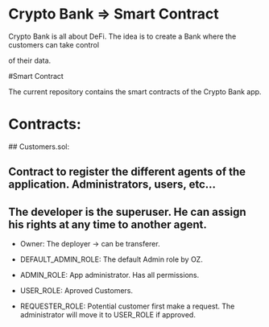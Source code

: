 # Crypto Bank => Smart Contract

Crypto Bank is all about DeFi. The idea is to create a Bank where the customers can take control

of their data.

#Smart Contract

The current repository contains the smart contracts of the Crypto Bank app.

# Contracts:

## Customers.sol: 

## Contract to register the different agents of the application. Administrators, users, etc...
## The developer is the superuser. He can assign his rights at any time to another agent.

- Owner: The deployer -> can be transferer.

- DEFAULT_ADMIN_ROLE: The default Admin role by OZ.

- ADMIN_ROLE: App administrator. Has all permissions.

- USER_ROLE: Aproved Customers.

- REQUESTER_ROLE: Potential customer first make a request. The administrator will move it to USER_ROLE if approved.